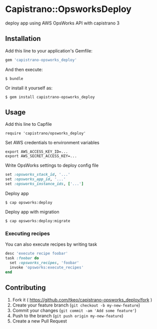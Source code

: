 # Capistrano::OpsworksDeploy

deploy app using AWS OpsWorks API with capistrano 3

## Installation

Add this line to your application's Gemfile:

```ruby
gem 'capistrano-opsworks_deploy'
```

And then execute:

    $ bundle

Or install it yourself as:

    $ gem install capistrano-opsworks_deploy

## Usage

Add this line to Capfile

```
require 'capistrano/opsworks_deploy'
```

Set AWS credentials to environment variables

```
export AWS_ACCESS_KEY_ID=...
export AWS_SECRET_ACCESS_KEY=...
```

Write OpsWorks settings to deploy config file

```ruby
set :opsworks_stack_id, '...'
set :opsworks_app_id, '...'
set :opsworks_instance_ids, ['...']
```

Deploy app

```
$ cap opsworks:deploy
```

Deploy app with migration

```
$ cap opsworks:deploy:migrate
```

### Executing recipes

You can also execute recipes by writing task

```ruby
desc 'execute recipe foobar'
task :foobar do
  set :opsworks_recipes, 'foobar'
  invoke 'opsworks:execute_recipes'
end
```

## Contributing

1. Fork it ( https://github.com/tkeo/capistrano-opsworks_deploy/fork )
2. Create your feature branch (`git checkout -b my-new-feature`)
3. Commit your changes (`git commit -am 'Add some feature'`)
4. Push to the branch (`git push origin my-new-feature`)
5. Create a new Pull Request
